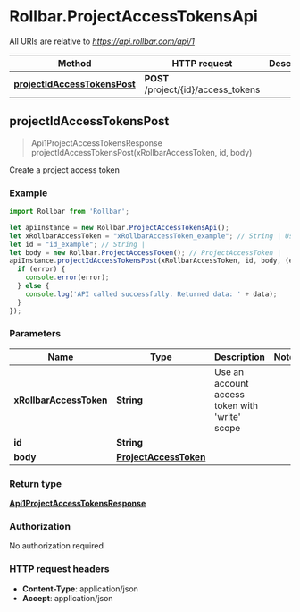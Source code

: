 # Rollbar.ProjectAccessTokensApi

All URIs are relative to *https://api.rollbar.com/api/1*

Method | HTTP request | Description
------------- | ------------- | -------------
[**projectIdAccessTokensPost**](ProjectAccessTokensApi.md#projectIdAccessTokensPost) | **POST** /project/{id}/access_tokens | 



## projectIdAccessTokensPost

> Api1ProjectAccessTokensResponse projectIdAccessTokensPost(xRollbarAccessToken, id, body)



Create a project access token

### Example

```javascript
import Rollbar from 'Rollbar';

let apiInstance = new Rollbar.ProjectAccessTokensApi();
let xRollbarAccessToken = "xRollbarAccessToken_example"; // String | Use an account access token with 'write' scope
let id = "id_example"; // String | 
let body = new Rollbar.ProjectAccessToken(); // ProjectAccessToken | 
apiInstance.projectIdAccessTokensPost(xRollbarAccessToken, id, body, (error, data, response) => {
  if (error) {
    console.error(error);
  } else {
    console.log('API called successfully. Returned data: ' + data);
  }
});
```

### Parameters


Name | Type | Description  | Notes
------------- | ------------- | ------------- | -------------
 **xRollbarAccessToken** | **String**| Use an account access token with &#39;write&#39; scope | 
 **id** | **String**|  | 
 **body** | [**ProjectAccessToken**](ProjectAccessToken.md)|  | 

### Return type

[**Api1ProjectAccessTokensResponse**](Api1ProjectAccessTokensResponse.md)

### Authorization

No authorization required

### HTTP request headers

- **Content-Type**: application/json
- **Accept**: application/json

